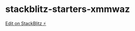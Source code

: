 # stackblitz-starters-xmmwaz

[Edit on StackBlitz ⚡️](https://stackblitz.com/edit/stackblitz-starters-xmmwaz)